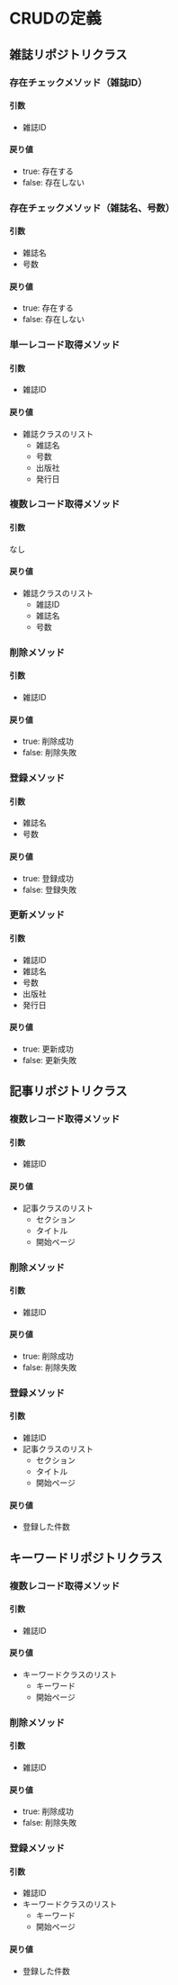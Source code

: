 # CRUDの定義

## 雑誌リポジトリクラス
### 存在チェックメソッド（雑誌ID）
#### 引数
- 雑誌ID
#### 戻り値
- true: 存在する
- false: 存在しない

### 存在チェックメソッド（雑誌名、号数）
#### 引数
- 雑誌名
- 号数
#### 戻り値
- true: 存在する
- false: 存在しない

### 単一レコード取得メソッド
#### 引数
- 雑誌ID
#### 戻り値
- 雑誌クラスのリスト
    - 雑誌名
    - 号数
    - 出版社
    - 発行日

### 複数レコード取得メソッド
#### 引数
なし
#### 戻り値
- 雑誌クラスのリスト
    - 雑誌ID
    - 雑誌名
    - 号数

### 削除メソッド
#### 引数
- 雑誌ID
#### 戻り値
- true: 削除成功
- false: 削除失敗

### 登録メソッド
#### 引数
- 雑誌名
- 号数
#### 戻り値
- true: 登録成功
- false: 登録失敗

### 更新メソッド
#### 引数
- 雑誌ID
- 雑誌名
- 号数
- 出版社
- 発行日
#### 戻り値
- true: 更新成功
- false: 更新失敗


## 記事リポジトリクラス
### 複数レコード取得メソッド
#### 引数
- 雑誌ID
#### 戻り値
- 記事クラスのリスト
    - セクション
    - タイトル
    - 開始ページ

### 削除メソッド
#### 引数
- 雑誌ID
#### 戻り値
- true: 削除成功
- false: 削除失敗

### 登録メソッド
#### 引数
- 雑誌ID
- 記事クラスのリスト
    - セクション
    - タイトル
    - 開始ページ
#### 戻り値
- 登録した件数

## キーワードリポジトリクラス
### 複数レコード取得メソッド
#### 引数
- 雑誌ID
#### 戻り値
- キーワードクラスのリスト
    - キーワード
    - 開始ページ

### 削除メソッド
#### 引数
- 雑誌ID
#### 戻り値
- true: 削除成功
- false: 削除失敗

### 登録メソッド
#### 引数
- 雑誌ID
- キーワードクラスのリスト
    - キーワード
    - 開始ページ
#### 戻り値
- 登録した件数
